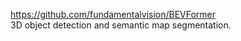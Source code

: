 https://github.com/fundamentalvision/BEVFormer    
3D object detection and semantic map segmentation.    
